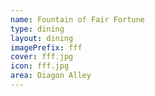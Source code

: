 ```yaml
---
name: Fountain of Fair Fortune
type: dining
layout: dining
imagePrefix: fff 
cover: fff.jpg
icon: fff.jpg
area: Diagon Alley
---
```

